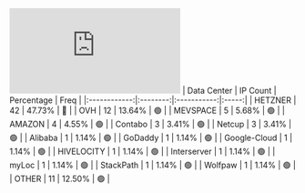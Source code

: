 ![Diagramm](https://github.com/obajay/StateSync-snapshots/blob/main/Projects/Aura/1/README.md)
| Data Center | IP Count | Percentage | Freq |
|:------------:|:--------:|:-----------:|:-----:|
| HETZNER | 42 | 47.73% | 🔴 |
| OVH | 12 | 13.64% | 🟢 |
| MEVSPACE | 5 | 5.68% | 🟢 |
| AMAZON | 4 | 4.55% | 🟢 |
| Contabo | 3 | 3.41% | 🟢 |
| Netcup | 3 | 3.41% | 🟢 |
| Alibaba | 1 | 1.14% | 🟢 |
| GoDaddy | 1 | 1.14% | 🟢 |
| Google-Cloud | 1 | 1.14% | 🟢 |
| HIVELOCITY | 1 | 1.14% | 🟢 |
| Interserver | 1 | 1.14% | 🟢 |
| myLoc | 1 | 1.14% | 🟢 |
| StackPath | 1 | 1.14% | 🟢 |
| Wolfpaw | 1 | 1.14% | 🟢 |
| OTHER | 11 | 12.50% | 🟢 |